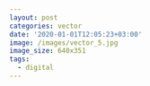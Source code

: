 ```yaml
---
layout: post
categories: vector
date: '2020-01-01T12:05:23+03:00'
image: /images/vector_5.jpg
image_size: 640x351
tags:
  - digital
---
```

